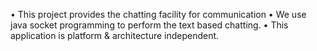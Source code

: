 •	This project provides the chatting facility for communication
•	We use java socket programming to perform the text based chatting.
•	This application is platform & architecture independent.
